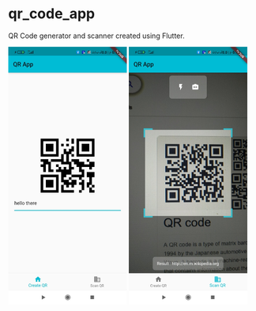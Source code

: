 # qr_code_app

QR Code generator and scanner created using Flutter.

<img src='readme_screenshotes/1.JPG' width= 240>
<img src='readme_screenshotes/2.JPG' width= 240>